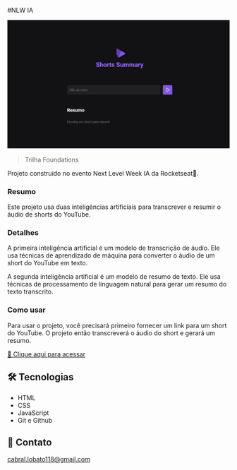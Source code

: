 #NLW IA

![preview](/github/preview.png)

> Trilha Foundations

Projeto construído no evento Next Level Week IA da Rocketseat🚀.

### Resumo

Este projeto usa duas inteligências artificiais para transcrever e resumir o áudio de shorts do YouTube.

### Detalhes

A primeira inteligência artificial é um modelo de transcrição de áudio. Ele usa técnicas de aprendizado de máquina para converter o áudio de um short do YouTube em texto.

A segunda inteligência artificial é um modelo de resumo de texto. Ele usa técnicas de processamento de linguagem natural para gerar um resumo do texto transcrito.

### Como usar

Para usar o projeto, você precisará primeiro fornecer um link para um short do YouTube. O projeto então transcreverá o áudio do short e gerará um resumo. 

[📎 Clique aqui para acessar](https://gabrielobatocabral.github.io/IA/)

## 🛠️ Tecnologias

- HTML
- CSS
- JavaScript
- Git e Github

## 📲 Contato

cabral.lobato118@gmail.com
